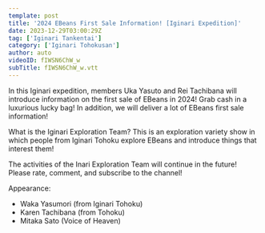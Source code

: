 ```yaml
---
template: post
title: '2024 EBeans First Sale Information! [Iginari Expedition]'
date: 2023-12-29T03:00:29Z
tag: ['Iginari Tankentai']
category: ['Iginari Tohokusan']
author: auto 
videoID: fIWSN6ChW_w
subTitle: fIWSN6ChW_w.vtt
---
```

In this Iginari expedition, members Uka Yasuto and Rei Tachibana will introduce information on the first sale of EBeans in 2024! Grab cash in a luxurious lucky bag! In addition, we will deliver a lot of EBeans first sale information!

What is the Iginari Exploration Team?
This is an exploration variety show in which people from Iginari Tohoku explore EBeans and introduce things that interest them!

The activities of the Inari Exploration Team will continue in the future! Please rate, comment, and subscribe to the channel!

Appearance:

- Waka Yasumori (from Iginari Tohoku)
- Karen Tachibana (from Tohoku)
- Mitaka Sato (Voice of Heaven)
